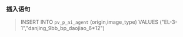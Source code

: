 ### 插入语句
> INSERT INTO `pv_p_ai_agent` (origin,image_type) VALUES ("EL-3-1","danjing_9bb_bp_daojiao_6*12")